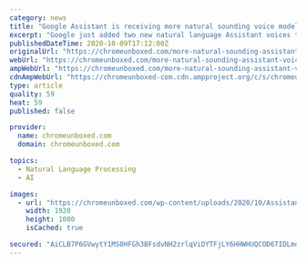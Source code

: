 ```yaml
---
category: news
title: "Google Assistant is receiving more natural sounding voice models again"
excerpt: "Google just added two new natural language Assistant voices to their platform so that developers can deliver higher quality experiences to their users. The two new English-speaking voices come as an updated to their prosody model."
publishedDateTime: 2020-10-09T17:12:00Z
originalUrl: "https://chromeunboxed.com/more-natural-sounding-assistant-voices"
webUrl: "https://chromeunboxed.com/more-natural-sounding-assistant-voices"
ampWebUrl: "https://chromeunboxed.com/more-natural-sounding-assistant-voices?amp"
cdnAmpWebUrl: "https://chromeunboxed-com.cdn.ampproject.org/c/s/chromeunboxed.com/more-natural-sounding-assistant-voices?amp"
type: article
quality: 59
heat: 59
published: false

provider:
  name: chromeunboxed.com
  domain: chromeunboxed.com

topics:
  - Natural Language Processing
  - AI

images:
  - url: "https://chromeunboxed.com/wp-content/uploads/2020/10/Assistant-Voices-Feature.jpg"
    width: 1920
    height: 1080
    isCached: true

secured: "AiCLB7P6GVwytY1MS0HFGh3BFsdvNH2zrlqViDYTFjLY6HHWHUQCOD6TIDLmqCdM6WXTr23l4i3Mz9dt1SByS1n1acplRBpaFHp6ZaRyAIw49SA/2nKcZ9U3DBcyxMi7QuUTdv9x213Wa8LxhQqg6+w+6y09ChrE/U7M2tOuMiiErgYlc0cr8dZvYMZx0gznPUfMyHL70m+eG9BoiyE2Rr5QpKv7qzA+AoSwGVmPdludtaDdarCpyy3c1wwkBPd/eTRxm5UXmHwNh4a19um43Js1Gazxi4Vgq6TXTS8Mb9PHdbk87x1bp3S6E9/Yb0/uOMqv04CP9ud7iu6zpOgli0X0uNedt8u6Mppge1VWvkQ=;FmysUUakwFDz4elhWEzl4g=="
---
```


